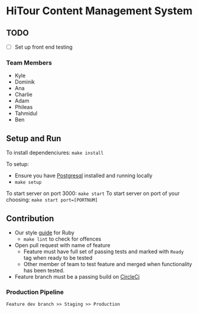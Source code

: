 # HiTour Content Management System

## TODO
- [ ] Set up front end testing

### Team Members
* Kyle
* Dominik
* Ana
* Charlie
* Adam
* Phileas
* Tahmidul
* Ben

## Setup and Run
To install dependenciures: `make install`

To setup:
  * Ensure you have [Postgresql](http://www.postgresql.org/download/) installed and running locally
  * `make setup`
  
To start server on port 3000: `make start`
To start server on port of your choosing: `make start port=[PORTNUM]`

## Contribution
  * Our style [guide](https://github.com/bbatsov/ruby-style-guide) for Ruby
    * `make lint` to check for offences
  * Open pull request with name of feature
    * Feature must have full set of passing tests and marked with `Ready` tag when ready to be tested
    * Other member of team to test feature and merged when functionality has been tested.
  * Feature branch must be a passing build on [CircleCi](https://circleci.com/gh/KyleHodgetts/project-run-cms)

### Production Pipeline
```
Feature dev branch >> Staging >> Production
```
